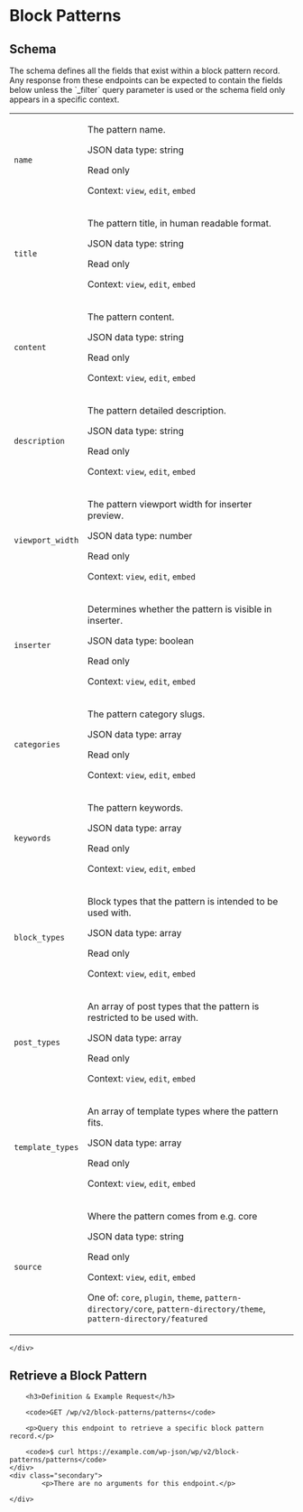 ---
---

# Block Patterns

<section class="route">
	<div class="primary">
		<h2>Schema</h2>
<p>The schema defines all the fields that exist within a block pattern record. Any response from these endpoints can be expected to contain the fields below unless the `_filter` query parameter is used or the schema field only appears in a specific context.</p>
<table class="attributes">
			<tr id="schema-name">
			<td>
				<code>name</code>
				</td>
				<td>
					<p>The pattern name.</p>
					<p class="type">
						JSON data type: string				</p>
									<p class="read-only">Read only</p>
								<p class="context">Context: <code>view</code>, <code>edit</code>, <code>embed</code></p>
							</td>
		</tr>
			<tr id="schema-title">
			<td>
				<code>title</code>
				</td>
				<td>
					<p>The pattern title, in human readable format.</p>
					<p class="type">
						JSON data type: string				</p>
									<p class="read-only">Read only</p>
								<p class="context">Context: <code>view</code>, <code>edit</code>, <code>embed</code></p>
							</td>
		</tr>
			<tr id="schema-content">
			<td>
				<code>content</code>
				</td>
				<td>
					<p>The pattern content.</p>
					<p class="type">
						JSON data type: string				</p>
									<p class="read-only">Read only</p>
								<p class="context">Context: <code>view</code>, <code>edit</code>, <code>embed</code></p>
							</td>
		</tr>
			<tr id="schema-description">
			<td>
				<code>description</code>
				</td>
				<td>
					<p>The pattern detailed description.</p>
					<p class="type">
						JSON data type: string				</p>
									<p class="read-only">Read only</p>
								<p class="context">Context: <code>view</code>, <code>edit</code>, <code>embed</code></p>
							</td>
		</tr>
			<tr id="schema-viewport_width">
			<td>
				<code>viewport_width</code>
				</td>
				<td>
					<p>The pattern viewport width for inserter preview.</p>
					<p class="type">
						JSON data type: number				</p>
									<p class="read-only">Read only</p>
								<p class="context">Context: <code>view</code>, <code>edit</code>, <code>embed</code></p>
							</td>
		</tr>
			<tr id="schema-inserter">
			<td>
				<code>inserter</code>
				</td>
				<td>
					<p>Determines whether the pattern is visible in inserter.</p>
					<p class="type">
						JSON data type: boolean				</p>
									<p class="read-only">Read only</p>
								<p class="context">Context: <code>view</code>, <code>edit</code>, <code>embed</code></p>
							</td>
		</tr>
			<tr id="schema-categories">
			<td>
				<code>categories</code>
				</td>
				<td>
					<p>The pattern category slugs.</p>
					<p class="type">
						JSON data type: array				</p>
									<p class="read-only">Read only</p>
								<p class="context">Context: <code>view</code>, <code>edit</code>, <code>embed</code></p>
							</td>
		</tr>
			<tr id="schema-keywords">
			<td>
				<code>keywords</code>
				</td>
				<td>
					<p>The pattern keywords.</p>
					<p class="type">
						JSON data type: array				</p>
									<p class="read-only">Read only</p>
								<p class="context">Context: <code>view</code>, <code>edit</code>, <code>embed</code></p>
							</td>
		</tr>
			<tr id="schema-block_types">
			<td>
				<code>block_types</code>
				</td>
				<td>
					<p>Block types that the pattern is intended to be used with.</p>
					<p class="type">
						JSON data type: array				</p>
									<p class="read-only">Read only</p>
								<p class="context">Context: <code>view</code>, <code>edit</code>, <code>embed</code></p>
							</td>
		</tr>
			<tr id="schema-post_types">
			<td>
				<code>post_types</code>
				</td>
				<td>
					<p>An array of post types that the pattern is restricted to be used with.</p>
					<p class="type">
						JSON data type: array				</p>
									<p class="read-only">Read only</p>
								<p class="context">Context: <code>view</code>, <code>edit</code>, <code>embed</code></p>
							</td>
		</tr>
			<tr id="schema-template_types">
			<td>
				<code>template_types</code>
				</td>
				<td>
					<p>An array of template types where the pattern fits.</p>
					<p class="type">
						JSON data type: array				</p>
									<p class="read-only">Read only</p>
								<p class="context">Context: <code>view</code>, <code>edit</code>, <code>embed</code></p>
							</td>
		</tr>
			<tr id="schema-source">
			<td>
				<code>source</code>
				</td>
				<td>
					<p>Where the pattern comes from e.g. core</p>
					<p class="type">
						JSON data type: string				</p>
									<p class="read-only">Read only</p>
								<p class="context">Context: <code>view</code>, <code>edit</code>, <code>embed</code></p>
									<p>One of: <code>core</code>, <code>plugin</code>, <code>theme</code>, <code>pattern-directory/core</code>, <code>pattern-directory/theme</code>, <code>pattern-directory/featured</code></p>
							</td>
		</tr>
	</table>

	</div>
</section>

<div><section class="route">
	<div class="primary">
		<h2>Retrieve a Block Pattern</h2>

		<h3>Definition & Example Request</h3>

		<code>GET /wp/v2/block-patterns/patterns</code>

		<p>Query this endpoint to retrieve a specific block pattern record.</p>

		<code>$ curl https://example.com/wp-json/wp/v2/block-patterns/patterns</code>
	</div>
	<div class="secondary">
			<p>There are no arguments for this endpoint.</p>

	</div>
</section>
</div>
